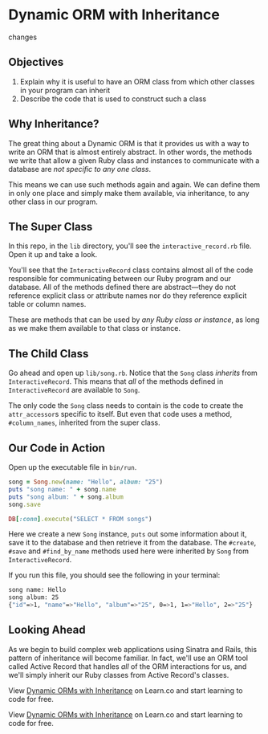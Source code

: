 # Dynamic ORM with Inheritance
changes
## Objectives

1. Explain why it is useful to have an ORM class from which other classes in your program can inherit
2. Describe the code that is used to construct such a class

## Why Inheritance?

The great thing about a Dynamic ORM is that it provides us with a way to write an ORM that is almost entirely abstract. In other words, the methods we write that allow a given Ruby class and instances to communicate with a database are *not specific to any one class*.

This means we can use such methods again and again. We can define them in only one place and simply make them available, via inheritance, to any other class in our program.

## The Super Class

In this repo, in the `lib` directory, you'll see the `interactive_record.rb` file. Open it up and take a look.

You'll see that the `InteractiveRecord` class contains almost all of the code responsible for communicating between our Ruby program and our database. All of the methods defined there are abstract––they do not reference explicit class or attribute names nor do they reference explicit table or column names.

These are methods that can be used by *any Ruby class or instance*, as long as we make them available to that class or instance.

## The Child Class

Go ahead and open up `lib/song.rb`. Notice that the `Song` class *inherits* from `InteractiveRecord`. This means that *all* of the methods defined in `InteractiveRecord` are available to `Song`.

The only code the `Song` class needs to contain is the code to create the `attr_accessor`s specific to itself. But even that code uses a method, `#column_names`, inherited from the super class.

## Our Code in Action

Open up the executable file in `bin/run`.

```ruby
song = Song.new(name: "Hello", album: "25")
puts "song name: " + song.name
puts "song album: " + song.album
song.save

DB[:conn].execute("SELECT * FROM songs")
```

Here we create a new `Song` instance, `puts` out some information about it, save it to the database and then retrieve it from the database. The `#create`, `#save` and `#find_by_name` methods used here were inherited by `Song` from `InteractiveRecord`.

If you run this file, you should see the following in your terminal:

```bash
song name: Hello
song album: 25
{"id"=>1, "name"=>"Hello", "album"=>"25", 0=>1, 1=>"Hello", 2=>"25"}
```

## Looking Ahead

As we begin to build complex web applications using Sinatra and Rails, this pattern of inheritance will become familiar. In fact, we'll use an ORM tool called Active Record that handles *all* of the ORM interactions for us, and we'll simply inherit our Ruby classes from Active Record's classes.

<p data-visibility='hidden'>View <a href='https://learn.co/lessons/dynamic-orm-inheritance'>Dynamic ORMs with Inheritance</a> on Learn.co and start learning to code for free.</p>

<p class='util--hide'>View <a href='https://learn.co/lessons/dynamic-orm-inheritance'>Dynamic ORMs with Inheritance</a> on Learn.co and start learning to code for free.</p>
